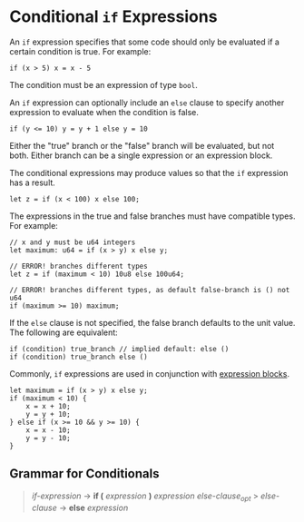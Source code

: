 # Conditional `if` Expressions

An `if` expression specifies that some code should only be evaluated if a certain condition is true.
For example:

```move
if (x > 5) x = x - 5
```

The condition must be an expression of type `bool`.

An `if` expression can optionally include an `else` clause to specify another expression to evaluate
when the condition is false.

```move
if (y <= 10) y = y + 1 else y = 10
```

Either the "true" branch or the "false" branch will be evaluated, but not both. Either branch can be
a single expression or an expression block.

The conditional expressions may produce values so that the `if` expression has a result.

```move
let z = if (x < 100) x else 100;
```

The expressions in the true and false branches must have compatible types. For example:

```move=
// x and y must be u64 integers
let maximum: u64 = if (x > y) x else y;

// ERROR! branches different types
let z = if (maximum < 10) 10u8 else 100u64;

// ERROR! branches different types, as default false-branch is () not u64
if (maximum >= 10) maximum;
```

If the `else` clause is not specified, the false branch defaults to the unit value. The following
are equivalent:

```move
if (condition) true_branch // implied default: else ()
if (condition) true_branch else ()
```

Commonly, `if` expressions are used in conjunction with
[expression blocks](../variables.md#expression-blocks).

```move
let maximum = if (x > y) x else y;
if (maximum < 10) {
    x = x + 10;
    y = y + 10;
} else if (x >= 10 && y >= 10) {
    x = x - 10;
    y = y - 10;
}
```

## Grammar for Conditionals

> _if-expression_ → **if (** _expression_ **)** _expression_ _else-clause_<sub>_opt_</sub> >
> _else-clause_ → **else** _expression_
